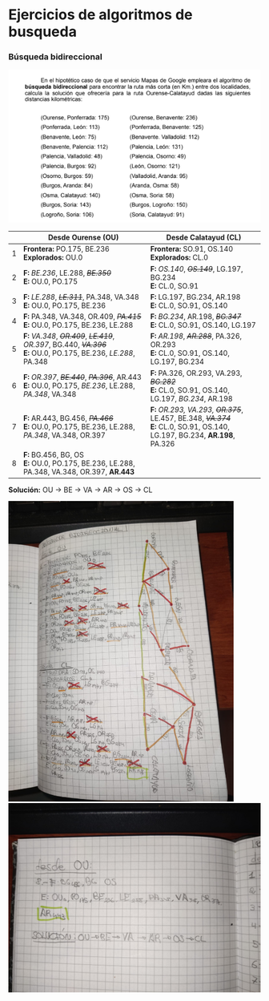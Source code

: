 # Ejercicios de algoritmos de busqueda

### Búsqueda bidireccional

![1710169898368](image/README/1710169898368.png)

|   | Desde Ourense (OU)                                                                                                                                         | Desde Calatayud (CL)                                                                                                                           |
| - | ---------------------------------------------------------------------------------------------------------------------------------------------------------- | ---------------------------------------------------------------------------------------------------------------------------------------------- |
| 1 | **Frontera:** PO.175, BE.236<br />**Explorados:** OU.0                                                                                        | **Frontera:** SO.91, OS.140<br /> **Explorados:** CL.0                                                                           |
| 2 | **F:** *BE.236*, LE.288, *~~BE.350~~*<br />**E:** OU.0, PO.175                                                                          | **F:** *OS.140*, *~~OS.149~~*, LG.197, BG.234<br />**E:** CL.0, SO.91                                                                    |
| 3 | **F:** *LE.288*, *~~LE.311~~*, PA.348, VA.348<br />**E:** OU.0, PO.175, BE.236                                                            | **F:** LG.197, BG.234, AR.198<br />**E:** CL.0, SO.91, OS.140                                                                                |
| 4 | **F:** PA.348, VA.348, OR.409, *~~PA.415~~*<br />**E:** OU.0, PO.175, BE.236, LE.288                                                       | **F:** *BG.234*, AR.198, *~~BG.347~~*<br />**E:** CL.0, SO.91, OS.140, LG.197                                                            |
| 5 | **F:** *VA.348*, *~~OR.409~~*, *~~LE.419~~*, *OR.397*, BG.440, *~~VA.396~~*<br />**E:** OU.0, PO.175, BE.236, *LE.288*, PA.348 | **F:** *AR.198*, *~~AR.288~~*, PA.326, OR.293<br />**E:** CL.0, SO.91, OS.140, LG.197, BG.234                                            |
| 6 | **F:** *OR.397*, ~~*BE.440*~~, *~~PA.396~~*, AR.443<br />**E:** OU.0, PO.175, *BE.236*, LE.288, *PA.348*, VA.348                  | **F:** PA.326, OR.293, VA.293, *~~BG.282~~*<br />**E:** CL.0, SO.91, OS.140, LG.197, *BG.234*, AR.198                                    |
| 7 | **F:** AR.443, BG.456, *~~PA.466~~*<br />**E:** OU.0, PO.175, BE.236, LE.288, *PA.348*, VA.348, OR.397                                    | **F:** *OR.293, VA.293, ~~OR.375~~*, LE.457, BE.348, *~~VA.374~~*<br />**E:** CL.0, SO.91, OS.140, LG.197, BG.234, **AR.198**, PA.326 |
| 8 | **F:** BG.456, BG, OS<br />**E:** OU.0, PO.175, BE.236, LE.288, PA.348, VA.348, OR.397, **AR.443**                                         |                                                                                                                                                |

**Solución:** OU → BE → VA → AR → OS → CL

<img src='image/README/1710179095465.png' style='height:600px'>
<img src='image/README/1710179175048.png' style='width:600px'>

